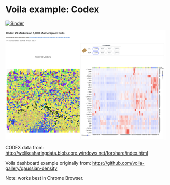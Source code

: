 
# Voila example: Codex

[![Binder](https://mybinder.org/badge_logo.svg)](https://mybinder.org/v2/gh/ismms-himc/codex_dashboard/master?urlpath=voila%2Frender%2Findex.ipynb)

<img src='img/codex_screenshot.png' alt="CODEX Example" width="800px" >



CODEX data from: http://welikesharingdata.blob.core.windows.net/forshare/index.html

Voila dashboard example originally from: https://github.com/voila-gallery/gaussian-density

Note: works best in Chrome Browser.

